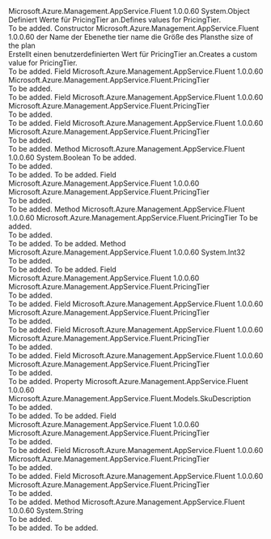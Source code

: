 <Type Name="PricingTier" FullName="Microsoft.Azure.Management.AppService.Fluent.PricingTier">
  <TypeSignature Language="C#" Value="public class PricingTier" />
  <TypeSignature Language="ILAsm" Value=".class public auto ansi beforefieldinit PricingTier extends System.Object" />
  <TypeSignature Language="DocId" Value="T:Microsoft.Azure.Management.AppService.Fluent.PricingTier" />
  <TypeSignature Language="VB.NET" Value="Public Class PricingTier" />
  <TypeSignature Language="F#" Value="type PricingTier = class" />
  <AssemblyInfo>
    <AssemblyName>Microsoft.Azure.Management.AppService.Fluent</AssemblyName>
    <AssemblyVersion>1.0.0.60</AssemblyVersion>
  </AssemblyInfo>
  <Base>
    <BaseTypeName>System.Object</BaseTypeName>
  </Base>
  <Interfaces />
  <Docs>
    <summary>
             <span data-ttu-id="61155-101">Definiert Werte für PricingTier an.</span><span class="sxs-lookup"><span data-stu-id="61155-101">Defines values for PricingTier.</span></span>
             </summary>
    <remarks>To be added.</remarks>
  </Docs>
  <Members>
    <Member MemberName=".ctor">
      <MemberSignature Language="C#" Value="public PricingTier (string tier, string size);" />
      <MemberSignature Language="ILAsm" Value=".method public hidebysig specialname rtspecialname instance void .ctor(string tier, string size) cil managed" />
      <MemberSignature Language="DocId" Value="M:Microsoft.Azure.Management.AppService.Fluent.PricingTier.#ctor(System.String,System.String)" />
      <MemberSignature Language="VB.NET" Value="Public Sub New (tier As String, size As String)" />
      <MemberSignature Language="F#" Value="new Microsoft.Azure.Management.AppService.Fluent.PricingTier : string * string -&gt; Microsoft.Azure.Management.AppService.Fluent.PricingTier" Usage="new Microsoft.Azure.Management.AppService.Fluent.PricingTier (tier, size)" />
      <MemberType>Constructor</MemberType>
      <AssemblyInfo>
        <AssemblyName>Microsoft.Azure.Management.AppService.Fluent</AssemblyName>
        <AssemblyVersion>1.0.0.60</AssemblyVersion>
      </AssemblyInfo>
      <Parameters>
        <Parameter Name="tier" Type="System.String" />
        <Parameter Name="size" Type="System.String" />
      </Parameters>
      <Docs>
        <param name="tier"><span data-ttu-id="61155-102">der Name der Ebene</span><span class="sxs-lookup"><span data-stu-id="61155-102">the tier name</span></span></param>
        <param name="size"><span data-ttu-id="61155-103">die Größe des Plans</span><span class="sxs-lookup"><span data-stu-id="61155-103">the size of the plan</span></span></param>
        <summary>
            <span data-ttu-id="61155-104">Erstellt einen benutzerdefinierten Wert für PricingTier an.</span><span class="sxs-lookup"><span data-stu-id="61155-104">Creates a custom value for PricingTier.</span></span>
            </summary>
        <remarks>To be added.</remarks>
      </Docs>
    </Member>
    <Member MemberName="BasicB1">
      <MemberSignature Language="C#" Value="public static readonly Microsoft.Azure.Management.AppService.Fluent.PricingTier BasicB1;" />
      <MemberSignature Language="ILAsm" Value=".field public static initonly class Microsoft.Azure.Management.AppService.Fluent.PricingTier BasicB1" />
      <MemberSignature Language="DocId" Value="F:Microsoft.Azure.Management.AppService.Fluent.PricingTier.BasicB1" />
      <MemberSignature Language="VB.NET" Value="Public Shared ReadOnly BasicB1 As PricingTier " />
      <MemberSignature Language="F#" Value=" staticval mutable BasicB1 : Microsoft.Azure.Management.AppService.Fluent.PricingTier" Usage="Microsoft.Azure.Management.AppService.Fluent.PricingTier.BasicB1" />
      <MemberType>Field</MemberType>
      <AssemblyInfo>
        <AssemblyName>Microsoft.Azure.Management.AppService.Fluent</AssemblyName>
        <AssemblyVersion>1.0.0.60</AssemblyVersion>
      </AssemblyInfo>
      <ReturnValue>
        <ReturnType>Microsoft.Azure.Management.AppService.Fluent.PricingTier</ReturnType>
      </ReturnValue>
      <Docs>
        <summary>To be added.</summary>
        <remarks>To be added.</remarks>
      </Docs>
    </Member>
    <Member MemberName="BasicB2">
      <MemberSignature Language="C#" Value="public static readonly Microsoft.Azure.Management.AppService.Fluent.PricingTier BasicB2;" />
      <MemberSignature Language="ILAsm" Value=".field public static initonly class Microsoft.Azure.Management.AppService.Fluent.PricingTier BasicB2" />
      <MemberSignature Language="DocId" Value="F:Microsoft.Azure.Management.AppService.Fluent.PricingTier.BasicB2" />
      <MemberSignature Language="VB.NET" Value="Public Shared ReadOnly BasicB2 As PricingTier " />
      <MemberSignature Language="F#" Value=" staticval mutable BasicB2 : Microsoft.Azure.Management.AppService.Fluent.PricingTier" Usage="Microsoft.Azure.Management.AppService.Fluent.PricingTier.BasicB2" />
      <MemberType>Field</MemberType>
      <AssemblyInfo>
        <AssemblyName>Microsoft.Azure.Management.AppService.Fluent</AssemblyName>
        <AssemblyVersion>1.0.0.60</AssemblyVersion>
      </AssemblyInfo>
      <ReturnValue>
        <ReturnType>Microsoft.Azure.Management.AppService.Fluent.PricingTier</ReturnType>
      </ReturnValue>
      <Docs>
        <summary>To be added.</summary>
        <remarks>To be added.</remarks>
      </Docs>
    </Member>
    <Member MemberName="BasicB3">
      <MemberSignature Language="C#" Value="public static readonly Microsoft.Azure.Management.AppService.Fluent.PricingTier BasicB3;" />
      <MemberSignature Language="ILAsm" Value=".field public static initonly class Microsoft.Azure.Management.AppService.Fluent.PricingTier BasicB3" />
      <MemberSignature Language="DocId" Value="F:Microsoft.Azure.Management.AppService.Fluent.PricingTier.BasicB3" />
      <MemberSignature Language="VB.NET" Value="Public Shared ReadOnly BasicB3 As PricingTier " />
      <MemberSignature Language="F#" Value=" staticval mutable BasicB3 : Microsoft.Azure.Management.AppService.Fluent.PricingTier" Usage="Microsoft.Azure.Management.AppService.Fluent.PricingTier.BasicB3" />
      <MemberType>Field</MemberType>
      <AssemblyInfo>
        <AssemblyName>Microsoft.Azure.Management.AppService.Fluent</AssemblyName>
        <AssemblyVersion>1.0.0.60</AssemblyVersion>
      </AssemblyInfo>
      <ReturnValue>
        <ReturnType>Microsoft.Azure.Management.AppService.Fluent.PricingTier</ReturnType>
      </ReturnValue>
      <Docs>
        <summary>To be added.</summary>
        <remarks>To be added.</remarks>
      </Docs>
    </Member>
    <Member MemberName="Equals">
      <MemberSignature Language="C#" Value="public override bool Equals (object obj);" />
      <MemberSignature Language="ILAsm" Value=".method public hidebysig virtual instance bool Equals(object obj) cil managed" />
      <MemberSignature Language="DocId" Value="M:Microsoft.Azure.Management.AppService.Fluent.PricingTier.Equals(System.Object)" />
      <MemberSignature Language="VB.NET" Value="Public Overrides Function Equals (obj As Object) As Boolean" />
      <MemberSignature Language="F#" Value="override this.Equals : obj -&gt; bool" Usage="pricingTier.Equals obj" />
      <MemberType>Method</MemberType>
      <AssemblyInfo>
        <AssemblyName>Microsoft.Azure.Management.AppService.Fluent</AssemblyName>
        <AssemblyVersion>1.0.0.60</AssemblyVersion>
      </AssemblyInfo>
      <ReturnValue>
        <ReturnType>System.Boolean</ReturnType>
      </ReturnValue>
      <Parameters>
        <Parameter Name="obj" Type="System.Object" />
      </Parameters>
      <Docs>
        <param name="obj">To be added.</param>
        <summary>To be added.</summary>
        <returns>To be added.</returns>
        <remarks>To be added.</remarks>
      </Docs>
    </Member>
    <Member MemberName="FreeF1">
      <MemberSignature Language="C#" Value="public static readonly Microsoft.Azure.Management.AppService.Fluent.PricingTier FreeF1;" />
      <MemberSignature Language="ILAsm" Value=".field public static initonly class Microsoft.Azure.Management.AppService.Fluent.PricingTier FreeF1" />
      <MemberSignature Language="DocId" Value="F:Microsoft.Azure.Management.AppService.Fluent.PricingTier.FreeF1" />
      <MemberSignature Language="VB.NET" Value="Public Shared ReadOnly FreeF1 As PricingTier " />
      <MemberSignature Language="F#" Value=" staticval mutable FreeF1 : Microsoft.Azure.Management.AppService.Fluent.PricingTier" Usage="Microsoft.Azure.Management.AppService.Fluent.PricingTier.FreeF1" />
      <MemberType>Field</MemberType>
      <AssemblyInfo>
        <AssemblyName>Microsoft.Azure.Management.AppService.Fluent</AssemblyName>
        <AssemblyVersion>1.0.0.60</AssemblyVersion>
      </AssemblyInfo>
      <ReturnValue>
        <ReturnType>Microsoft.Azure.Management.AppService.Fluent.PricingTier</ReturnType>
      </ReturnValue>
      <Docs>
        <summary>To be added.</summary>
        <remarks>To be added.</remarks>
      </Docs>
    </Member>
    <Member MemberName="FromSkuDescription">
      <MemberSignature Language="C#" Value="public static Microsoft.Azure.Management.AppService.Fluent.PricingTier FromSkuDescription (Microsoft.Azure.Management.AppService.Fluent.Models.SkuDescription skuDescription);" />
      <MemberSignature Language="ILAsm" Value=".method public static hidebysig class Microsoft.Azure.Management.AppService.Fluent.PricingTier FromSkuDescription(class Microsoft.Azure.Management.AppService.Fluent.Models.SkuDescription skuDescription) cil managed" />
      <MemberSignature Language="DocId" Value="M:Microsoft.Azure.Management.AppService.Fluent.PricingTier.FromSkuDescription(Microsoft.Azure.Management.AppService.Fluent.Models.SkuDescription)" />
      <MemberSignature Language="F#" Value="static member FromSkuDescription : Microsoft.Azure.Management.AppService.Fluent.Models.SkuDescription -&gt; Microsoft.Azure.Management.AppService.Fluent.PricingTier" Usage="Microsoft.Azure.Management.AppService.Fluent.PricingTier.FromSkuDescription skuDescription" />
      <MemberType>Method</MemberType>
      <AssemblyInfo>
        <AssemblyName>Microsoft.Azure.Management.AppService.Fluent</AssemblyName>
        <AssemblyVersion>1.0.0.60</AssemblyVersion>
      </AssemblyInfo>
      <ReturnValue>
        <ReturnType>Microsoft.Azure.Management.AppService.Fluent.PricingTier</ReturnType>
      </ReturnValue>
      <Parameters>
        <Parameter Name="skuDescription" Type="Microsoft.Azure.Management.AppService.Fluent.Models.SkuDescription" />
      </Parameters>
      <Docs>
        <param name="skuDescription">To be added.</param>
        <summary>To be added.</summary>
        <returns>To be added.</returns>
        <remarks>To be added.</remarks>
      </Docs>
    </Member>
    <Member MemberName="GetHashCode">
      <MemberSignature Language="C#" Value="public override int GetHashCode ();" />
      <MemberSignature Language="ILAsm" Value=".method public hidebysig virtual instance int32 GetHashCode() cil managed" />
      <MemberSignature Language="DocId" Value="M:Microsoft.Azure.Management.AppService.Fluent.PricingTier.GetHashCode" />
      <MemberSignature Language="VB.NET" Value="Public Overrides Function GetHashCode () As Integer" />
      <MemberSignature Language="F#" Value="override this.GetHashCode : unit -&gt; int" Usage="pricingTier.GetHashCode " />
      <MemberType>Method</MemberType>
      <AssemblyInfo>
        <AssemblyName>Microsoft.Azure.Management.AppService.Fluent</AssemblyName>
        <AssemblyVersion>1.0.0.60</AssemblyVersion>
      </AssemblyInfo>
      <ReturnValue>
        <ReturnType>System.Int32</ReturnType>
      </ReturnValue>
      <Parameters />
      <Docs>
        <summary>To be added.</summary>
        <returns>To be added.</returns>
        <remarks>To be added.</remarks>
      </Docs>
    </Member>
    <Member MemberName="PremiumP1">
      <MemberSignature Language="C#" Value="public static readonly Microsoft.Azure.Management.AppService.Fluent.PricingTier PremiumP1;" />
      <MemberSignature Language="ILAsm" Value=".field public static initonly class Microsoft.Azure.Management.AppService.Fluent.PricingTier PremiumP1" />
      <MemberSignature Language="DocId" Value="F:Microsoft.Azure.Management.AppService.Fluent.PricingTier.PremiumP1" />
      <MemberSignature Language="VB.NET" Value="Public Shared ReadOnly PremiumP1 As PricingTier " />
      <MemberSignature Language="F#" Value=" staticval mutable PremiumP1 : Microsoft.Azure.Management.AppService.Fluent.PricingTier" Usage="Microsoft.Azure.Management.AppService.Fluent.PricingTier.PremiumP1" />
      <MemberType>Field</MemberType>
      <AssemblyInfo>
        <AssemblyName>Microsoft.Azure.Management.AppService.Fluent</AssemblyName>
        <AssemblyVersion>1.0.0.60</AssemblyVersion>
      </AssemblyInfo>
      <ReturnValue>
        <ReturnType>Microsoft.Azure.Management.AppService.Fluent.PricingTier</ReturnType>
      </ReturnValue>
      <Docs>
        <summary>To be added.</summary>
        <remarks>To be added.</remarks>
      </Docs>
    </Member>
    <Member MemberName="PremiumP2">
      <MemberSignature Language="C#" Value="public static readonly Microsoft.Azure.Management.AppService.Fluent.PricingTier PremiumP2;" />
      <MemberSignature Language="ILAsm" Value=".field public static initonly class Microsoft.Azure.Management.AppService.Fluent.PricingTier PremiumP2" />
      <MemberSignature Language="DocId" Value="F:Microsoft.Azure.Management.AppService.Fluent.PricingTier.PremiumP2" />
      <MemberSignature Language="VB.NET" Value="Public Shared ReadOnly PremiumP2 As PricingTier " />
      <MemberSignature Language="F#" Value=" staticval mutable PremiumP2 : Microsoft.Azure.Management.AppService.Fluent.PricingTier" Usage="Microsoft.Azure.Management.AppService.Fluent.PricingTier.PremiumP2" />
      <MemberType>Field</MemberType>
      <AssemblyInfo>
        <AssemblyName>Microsoft.Azure.Management.AppService.Fluent</AssemblyName>
        <AssemblyVersion>1.0.0.60</AssemblyVersion>
      </AssemblyInfo>
      <ReturnValue>
        <ReturnType>Microsoft.Azure.Management.AppService.Fluent.PricingTier</ReturnType>
      </ReturnValue>
      <Docs>
        <summary>To be added.</summary>
        <remarks>To be added.</remarks>
      </Docs>
    </Member>
    <Member MemberName="PremiumP3">
      <MemberSignature Language="C#" Value="public static readonly Microsoft.Azure.Management.AppService.Fluent.PricingTier PremiumP3;" />
      <MemberSignature Language="ILAsm" Value=".field public static initonly class Microsoft.Azure.Management.AppService.Fluent.PricingTier PremiumP3" />
      <MemberSignature Language="DocId" Value="F:Microsoft.Azure.Management.AppService.Fluent.PricingTier.PremiumP3" />
      <MemberSignature Language="VB.NET" Value="Public Shared ReadOnly PremiumP3 As PricingTier " />
      <MemberSignature Language="F#" Value=" staticval mutable PremiumP3 : Microsoft.Azure.Management.AppService.Fluent.PricingTier" Usage="Microsoft.Azure.Management.AppService.Fluent.PricingTier.PremiumP3" />
      <MemberType>Field</MemberType>
      <AssemblyInfo>
        <AssemblyName>Microsoft.Azure.Management.AppService.Fluent</AssemblyName>
        <AssemblyVersion>1.0.0.60</AssemblyVersion>
      </AssemblyInfo>
      <ReturnValue>
        <ReturnType>Microsoft.Azure.Management.AppService.Fluent.PricingTier</ReturnType>
      </ReturnValue>
      <Docs>
        <summary>To be added.</summary>
        <remarks>To be added.</remarks>
      </Docs>
    </Member>
    <Member MemberName="SharedD1">
      <MemberSignature Language="C#" Value="public static readonly Microsoft.Azure.Management.AppService.Fluent.PricingTier SharedD1;" />
      <MemberSignature Language="ILAsm" Value=".field public static initonly class Microsoft.Azure.Management.AppService.Fluent.PricingTier SharedD1" />
      <MemberSignature Language="DocId" Value="F:Microsoft.Azure.Management.AppService.Fluent.PricingTier.SharedD1" />
      <MemberSignature Language="VB.NET" Value="Public Shared ReadOnly SharedD1 As PricingTier " />
      <MemberSignature Language="F#" Value=" staticval mutable SharedD1 : Microsoft.Azure.Management.AppService.Fluent.PricingTier" Usage="Microsoft.Azure.Management.AppService.Fluent.PricingTier.SharedD1" />
      <MemberType>Field</MemberType>
      <AssemblyInfo>
        <AssemblyName>Microsoft.Azure.Management.AppService.Fluent</AssemblyName>
        <AssemblyVersion>1.0.0.60</AssemblyVersion>
      </AssemblyInfo>
      <ReturnValue>
        <ReturnType>Microsoft.Azure.Management.AppService.Fluent.PricingTier</ReturnType>
      </ReturnValue>
      <Docs>
        <summary>To be added.</summary>
        <remarks>To be added.</remarks>
      </Docs>
    </Member>
    <Member MemberName="SkuDescription">
      <MemberSignature Language="C#" Value="public Microsoft.Azure.Management.AppService.Fluent.Models.SkuDescription SkuDescription { get; }" />
      <MemberSignature Language="ILAsm" Value=".property instance class Microsoft.Azure.Management.AppService.Fluent.Models.SkuDescription SkuDescription" />
      <MemberSignature Language="DocId" Value="P:Microsoft.Azure.Management.AppService.Fluent.PricingTier.SkuDescription" />
      <MemberSignature Language="VB.NET" Value="Public ReadOnly Property SkuDescription As SkuDescription" />
      <MemberSignature Language="F#" Value="member this.SkuDescription : Microsoft.Azure.Management.AppService.Fluent.Models.SkuDescription" Usage="Microsoft.Azure.Management.AppService.Fluent.PricingTier.SkuDescription" />
      <MemberType>Property</MemberType>
      <AssemblyInfo>
        <AssemblyName>Microsoft.Azure.Management.AppService.Fluent</AssemblyName>
        <AssemblyVersion>1.0.0.60</AssemblyVersion>
      </AssemblyInfo>
      <ReturnValue>
        <ReturnType>Microsoft.Azure.Management.AppService.Fluent.Models.SkuDescription</ReturnType>
      </ReturnValue>
      <Docs>
        <summary>To be added.</summary>
        <value>To be added.</value>
        <remarks>To be added.</remarks>
      </Docs>
    </Member>
    <Member MemberName="StandardS1">
      <MemberSignature Language="C#" Value="public static readonly Microsoft.Azure.Management.AppService.Fluent.PricingTier StandardS1;" />
      <MemberSignature Language="ILAsm" Value=".field public static initonly class Microsoft.Azure.Management.AppService.Fluent.PricingTier StandardS1" />
      <MemberSignature Language="DocId" Value="F:Microsoft.Azure.Management.AppService.Fluent.PricingTier.StandardS1" />
      <MemberSignature Language="VB.NET" Value="Public Shared ReadOnly StandardS1 As PricingTier " />
      <MemberSignature Language="F#" Value=" staticval mutable StandardS1 : Microsoft.Azure.Management.AppService.Fluent.PricingTier" Usage="Microsoft.Azure.Management.AppService.Fluent.PricingTier.StandardS1" />
      <MemberType>Field</MemberType>
      <AssemblyInfo>
        <AssemblyName>Microsoft.Azure.Management.AppService.Fluent</AssemblyName>
        <AssemblyVersion>1.0.0.60</AssemblyVersion>
      </AssemblyInfo>
      <ReturnValue>
        <ReturnType>Microsoft.Azure.Management.AppService.Fluent.PricingTier</ReturnType>
      </ReturnValue>
      <Docs>
        <summary>To be added.</summary>
        <remarks>To be added.</remarks>
      </Docs>
    </Member>
    <Member MemberName="StandardS2">
      <MemberSignature Language="C#" Value="public static readonly Microsoft.Azure.Management.AppService.Fluent.PricingTier StandardS2;" />
      <MemberSignature Language="ILAsm" Value=".field public static initonly class Microsoft.Azure.Management.AppService.Fluent.PricingTier StandardS2" />
      <MemberSignature Language="DocId" Value="F:Microsoft.Azure.Management.AppService.Fluent.PricingTier.StandardS2" />
      <MemberSignature Language="VB.NET" Value="Public Shared ReadOnly StandardS2 As PricingTier " />
      <MemberSignature Language="F#" Value=" staticval mutable StandardS2 : Microsoft.Azure.Management.AppService.Fluent.PricingTier" Usage="Microsoft.Azure.Management.AppService.Fluent.PricingTier.StandardS2" />
      <MemberType>Field</MemberType>
      <AssemblyInfo>
        <AssemblyName>Microsoft.Azure.Management.AppService.Fluent</AssemblyName>
        <AssemblyVersion>1.0.0.60</AssemblyVersion>
      </AssemblyInfo>
      <ReturnValue>
        <ReturnType>Microsoft.Azure.Management.AppService.Fluent.PricingTier</ReturnType>
      </ReturnValue>
      <Docs>
        <summary>To be added.</summary>
        <remarks>To be added.</remarks>
      </Docs>
    </Member>
    <Member MemberName="StandardS3">
      <MemberSignature Language="C#" Value="public static readonly Microsoft.Azure.Management.AppService.Fluent.PricingTier StandardS3;" />
      <MemberSignature Language="ILAsm" Value=".field public static initonly class Microsoft.Azure.Management.AppService.Fluent.PricingTier StandardS3" />
      <MemberSignature Language="DocId" Value="F:Microsoft.Azure.Management.AppService.Fluent.PricingTier.StandardS3" />
      <MemberSignature Language="VB.NET" Value="Public Shared ReadOnly StandardS3 As PricingTier " />
      <MemberSignature Language="F#" Value=" staticval mutable StandardS3 : Microsoft.Azure.Management.AppService.Fluent.PricingTier" Usage="Microsoft.Azure.Management.AppService.Fluent.PricingTier.StandardS3" />
      <MemberType>Field</MemberType>
      <AssemblyInfo>
        <AssemblyName>Microsoft.Azure.Management.AppService.Fluent</AssemblyName>
        <AssemblyVersion>1.0.0.60</AssemblyVersion>
      </AssemblyInfo>
      <ReturnValue>
        <ReturnType>Microsoft.Azure.Management.AppService.Fluent.PricingTier</ReturnType>
      </ReturnValue>
      <Docs>
        <summary>To be added.</summary>
        <remarks>To be added.</remarks>
      </Docs>
    </Member>
    <Member MemberName="ToString">
      <MemberSignature Language="C#" Value="public override string ToString ();" />
      <MemberSignature Language="ILAsm" Value=".method public hidebysig virtual instance string ToString() cil managed" />
      <MemberSignature Language="DocId" Value="M:Microsoft.Azure.Management.AppService.Fluent.PricingTier.ToString" />
      <MemberSignature Language="VB.NET" Value="Public Overrides Function ToString () As String" />
      <MemberSignature Language="F#" Value="override this.ToString : unit -&gt; string" Usage="pricingTier.ToString " />
      <MemberType>Method</MemberType>
      <AssemblyInfo>
        <AssemblyName>Microsoft.Azure.Management.AppService.Fluent</AssemblyName>
        <AssemblyVersion>1.0.0.60</AssemblyVersion>
      </AssemblyInfo>
      <ReturnValue>
        <ReturnType>System.String</ReturnType>
      </ReturnValue>
      <Parameters />
      <Docs>
        <summary>To be added.</summary>
        <returns>To be added.</returns>
        <remarks>To be added.</remarks>
      </Docs>
    </Member>
  </Members>
</Type>